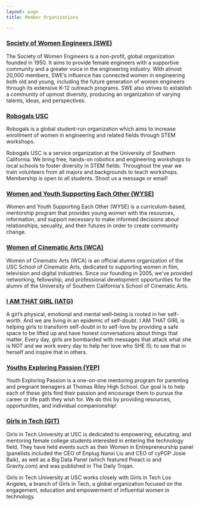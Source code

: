 ```yaml
---
layout: page
title: Member Organizations

---
```

### [Society of Women Engineers (SWE)](http://sweusc.com/)

The Society of Women Engineers is a non-profit, global organization founded in 1950. It aims to provide female engineers with a supportive community and a greater voice in the engineering industry. With almost 20,000 members, SWE’s influence has connected women in engineering both old and young, including the future generation of women engineers through its extensive K-12 outreach programs. SWE also strives to establish a community of upmost diversity, producing an organization of varying talents, ideas, and perspectives.

### [Robogals USC](https://www.facebook.com/pg/RobogalsUSC/about/?ref=page_internal)

Robogals is a global student-run organization which aims to increase enrollment of women in engineering and related fields through STEM workshops.

Robogals USC is a service organization at the University of Southern California. We bring free, hands-on robotics and engineering workshops to local schools to foster diversity in STEM fields. Throughout the year we train volunteers from all majors and backgrounds to teach workshops. Membership is open to all students. Shoot us a message or email!

### [Women and Youth Supporting Each Other (WYSE)](http://www-scf.usc.edu/\~wyse/Home.html)

Women and Youth Supporting Each Other (WYSE) is a curriculum-based, mentorship program that provides young women with the resources, information, and support necessary to make informed decisions about relationships, sexuality, and their futures in order to create community change.

### [Women of Cinematic Arts (WCA)](https://www.womenofcinematicarts.org/)

Women of Cinematic Arts (WCA) is an official alumni organization of the USC School of Cinematic Arts, dedicated to supporting women in film, television and digital industries. Since our founding in 2005, we've provided networking, fellowship, and professional development opportunities for the alumni of the University of Southern California's School of Cinematic Arts.

### [I AM THAT GIRL (IATG)](https://www.facebook.com/pg/IATGUSC/about/?ref=page_internal)

A girl’s physical, emotional and mental well-being is rooted in her self-worth. And we are living in an epidemic of self-doubt. I AM THAT GIRL is helping girls to transform self-doubt in to self-love by providing a safe space to be lifted up and have honest conversations about things that matter. Every day, girls are bombarded with messages that attack what she is NOT and we work every day to help her love who SHE IS; to see that in herself and inspire that in others.

### [Youths Exploring Passion (YEP)](http://yeptrojans.tumblr.com/)

Youth Exploring Passion is a one-on-one mentoring program for parenting and pregnant teenagers at Thomas Riley High School. Our goal is to help each of these girls find their passion and encourage them to pursue the career or life path they wish for. We do this by providing resources, opportunities, and individual companionship!

### [Girls in Tech (GIT)](http://www.uscgirlsintech.org/)

Girls in Tech University at USC is dedicated to empowering, educating, and mentoring female college students interested in entering the technology field. They have held events such as their Women in Entrepreneurship panel (panelists included the CEO of Enplug Nanxi Liu and CEO of cyPOP Josie Baik), as well as a Big Data Panel (which featured Preact.io and Gravity.com) and was published in The Daily Trojan.

Girls in Tech University at USC works closely with Girls in Tech Los Angeles, a branch of Girls in Tech, a global organization focused on the engagement, education and empowerment of influential women in technology.